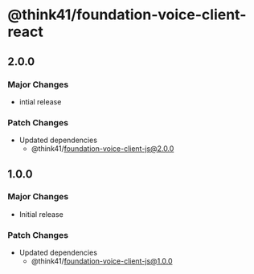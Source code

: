 # @think41/foundation-voice-client-react

## 2.0.0

### Major Changes

- intial release

### Patch Changes

- Updated dependencies
  - @think41/foundation-voice-client-js@2.0.0

## 1.0.0

### Major Changes

- Initial release

### Patch Changes

- Updated dependencies
  - @think41/foundation-voice-client-js@1.0.0

